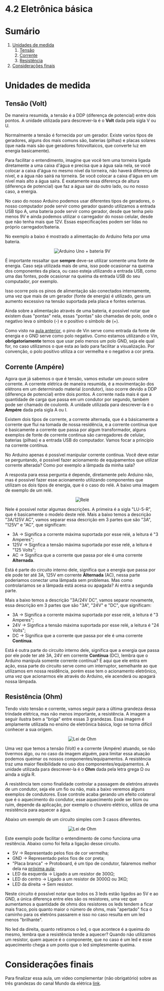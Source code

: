 # 4.2 Eletrônica básica

# Sumário

01. [Unidades de medida](#Unidades-de-medida)  
    1. [Tensão](#Tensão-Volt)
    0. [Corrente](#Corrente-Ampére)
    0. [Resistência](#Resistência-Ohm)
00. [Considerações finais](#considerações-finais)

# Unidades de medida

## Tensão (Volt)

De maneira resumida, a tensão é a DDP (diferença de potencial) entre dois pontos. A unidade utilizada para descrever-la é o **Volt** dada pela sigla V ou U.
<p></p>

Normalmente a tensão é fornecida por um gerador. Existe varios tipos de geradores, alguns dos mais comuns são, baterias (pilhas) e placas solares (que nada mais são que geradores fotovoltaicos, que converte luz em energia basicamente).
<p></p>

Para facilitar o entendimento, imagine que você tem uma torneira ligada diretamente a uma caixa d'água e precisa que a água saía nela, se você colocar a caixa d'água no mesmo nível da torneira, não haverá diferença de nível, e a água não sairá na torneira. Se você colocar a caixa d'água em um nível mais alto a água saíra. É exatamente essa diferença de altura (diferença de potencial) que faz a água sair do outro lado, ou no nosso caso, a energia.
<p></p>

No caso do nosso Arduino podemos usar diferentes tipos de geradores, o nosso computador pode servir como gerador quando utilizamos a entrada USB tipo A, uma bateria pode servir como gerador, desde que tenha pelo menos 9V e ainda podemos utilizar o carregador do nosso celular, desde que não tenha mais que 12V. Essas especificações podem ser lidas no próprio carregador/bateria.
<p></p>

No exemplo a baixo é mostrado a alimentação do Arduino feita por uma bateria.

<p align="center">
    <img src="../imgs/ModuloBasico/Eletronica-basica/AlimentacaoComBateria.png" alt="Arduino Uno + bateria 9V">
</p>

É importante ressaltar que **sempre** deve-se utilizar somente uma fonte de energia. Caso seja utilizada mais de uma, isso pode ocasionar na queima dos componentes da placa, ou caso esteja utilizando a entrada USB, como uma das fontes, pode ocasionar na queima da entrada USB do seu computador, por exemplo.
<p></p>

Isso ocorre pois os pinos de alimentação são conectados internamente, uma vez que mais de um gerador (fonte de energia) é utilizado, gera um aumento excessivo na tensão suportada pela placa e fontes externas.
<p></p>

Ainda sobre a alimentação através de uma bateria, é possível notar que existem duas "pontas" nela, essas "pontas" são chamadas de polo, onde o negativo leva o símbolo (-) e o positivo o símbolo de (+). 
<p></p>

Como visto na [aula anterior](/src/4-Modulo-basico/1-Conhecendo), o pino de Vin serve como entrada da fonte de energia e o GND serve como polo negativo. Como estamos utilizando o Vin, **obrigatoriamente** temos que usar pelo menos um polo GND, seja ele qual for, no caso utilizamos o que esta ao lado para facilitar a visualização. Por convenção, o polo positivo utiliza a cor vermelha e o negativo a cor preta.
<p></p>

## Corrente (Ampére)

Agora que já sabemos o que é tensão, vamos estudar um pouco sobre corrente. A corrente elétrica de maneira resumida, é a movimentação dos elétrons em um determinado material (condutor), isso ocorre devido a DDP (diferença de potencial) entre dois pontos. A corrente nada mais é que a quantidade de carga que passa em um condutor por segundo, também pode ser chamado de coulomb. A unidade utilizada para descrever-la é o **Ampére** dada pela sigla A ou I.
<p></p>

Existem dois tipos de corrente, a corrente alternada, que é a básicamente a corrente que flui na tomada de nossa residência, e a corrente contínua que é basicamente a corrente que passa por algum transformador, alguns exemplos de fonte de corrente continua são carregadores de celular, baterias (pilhas) e a entrada USB do computador. Vamos focar a princípio na corrente contínua.
<p></p>

No Arduino apenas é possível manipular corrente contínua. Você deve estar se perguntando, é possível fazer acionamento de equipamentos que utilizar corrente alterada? Como por exemplo a lâmpada da minha sala?
<p></p>

A resposta para essa pergunta é depende, diretamente pelo Arduino não, mas é possível fazer esse acionamento utilizando componentes que utilizam os dois tipos de energia, que é o caso do relé. A baixo uma imagem de exemplo de um relé.

<p align="center">
    <img src="../imgs/ModuloBasico/Eletronica-basica/Rele.jpg" alt="Relé">
</p>

Nele é possivel notar algumas descrições. A primeira é a sigla "LU-5-R", que é basicamente o modelo deste relé. Mais a baixo temos a descrição "3A/125V AC", vamos separar essa descrição em 3 partes que são "3A", "125V" e "AC", que significam:
<p></p>

- 3A -> Significa a corrente máxima suportada por esse relé, a leitura é "3 Amperes";
- 125V -> Signfica a tensão máxima suportada por esse relé, a leitura é "125 Volts";
- AC -> Significa que a corrente que passa por ele é uma corrente **Alternada**.
<p></p>

Está é parte do circuito interno dele, significa que a energia que passa por ele pode ter até 3A, 125V em corrente **Alternada** (AC), nessa parte poderiamos conectar uma lâmpada sem problemas. Mas como controlariamos se a lâmpada está acesa ou apagada? Ai entra a segunda parte.
<p></p>

Mais a baixo temos a descrição "3A/24V DC", vamos separar novamente, essa descrição em 3 partes que são "3A", "24V" e "DC", que significam:

- 3A -> Significa a corrente máxima suportada por esse relé, a leitura é "3 Amperes";
- 24V -> Signfica a tensão máxima suportada por esse relé, a leitura é "24 Volts";
- DC -> Significa que a corrente que passa por ele é uma corrente **Contínua**.
<p></p>

Está é outra parte do circuito interno dele, significa que a energia que passa por ele pode ter até 3A, 24V em corrente **Contínua** (DC), lembra que o Arduino manipula somente corrente contínua? É aqui que ele entra em ação, essa parte do circuito serve como um interruptor, semelhante ao que utilizamos em nossa residência, porém esse tem o acionamento eletrônico, uma vez que acionarmos ele através do Arduino, ele acenderá ou apagará nossa lâmpada.
<p></p>

## Resistência (Ohm)

Tendo visto tensão e corrente, vamos seguir para a última grandeza dessa trindade elétrica, mas não menos importante, a resistência. A imagem a seguir ilustra bem a "briga" entre essas 3 grandezas. Essa imagem é amplamente utilizada no ensino de eletrônica básica, logo se torna difícil conhecer a sua origem.

<p align="center">
    <img src="../imgs/ModuloBasico/Eletronica-basica/LeiDeOhm.png" alt="Lei de Ohm">
</p>

Uma vez que temos a tensão (Volt) e a corrente (Ampére) atuando, se não tivermos algo, ou no caso da imagem alguém, para limitar essa atuação podemos queimar os nossos componentes/equipamentos. A resistência traz uma maior flexibilidade no uso dos componentes/equipamentos. A unidade utilizada para descrever-la é o **Ohm** dada pela letra grega Ω ou ainda a sigla R.
<p></p>

A resistência tem como finalidade controlar a passagem de eletróns através de um condutor, seja ele um fio ou não, mais a baixo veremos alguns exemplos de condutores. Esse controle acaba gerando um efeito colateral que é o aquecimento do condutor, esse aquecimento pode ser bom ou ruim, depende da aplicação, por exemplo o chuveiro elétrico, utiliza de uma resistência para aquecer a água.
<p></p>

Abaixo um exemplo de um circuito simples com 3 casos diferentes.

<p align="center">
    <img src="../imgs/ModuloBasico/Eletronica-basica/Resistores.jpg" alt="Lei de Ohm">
</p>

Este exemplo pode facilitar o entendimento de como funciona uma resitência. Abaixo como foi feita a ligação desse circuito.

- 5V -> Representado pelos fios de cor vermelha;
- GND -> Representado pelos fios de cor preta;
- "Placa branca" -> Protoboard, é um tipo de condutor, falaremos melhor dela na [próxima aula](/src/4-Modulo-basico/3-Componentes-eletronicos.md);
- LED da esquerda -> Ligado a um resistor de 300Ω;
- LED do centro -> Ligado a um resistor de 3000Ω ou 3KΩ;
- LED da direita -> Sem resistor.

Neste circuito é possível notar que todos os 3 leds estão ligados ao 5V e ao GND, a única diferença entre eles são os resistores, uma vez que aumentamos a quantidade de ohms dos resistores os leds tendem a ficar mais fraco, pois quanto maior o número de ohms, mais "apertado" fica o caminho para os eletróns passarem e isso no caso resulta em um led menos "brilhante".
<p></p>

No led da direita, quanto retiramos o led, o que acontece é a queima do mesmo, lembra que a resistência tende a aquecer? Quando não utilizamos um resistor, quem aquece é o componente, que no caso é um led e esse aquecimento chega a um ponto que o led simplesmente queima.
<p></p>

# Considerações finais

Para finalizar essa aula, um video complementar (não obrigatório) sobre as três grandezas do canal Mundo da elétrica [link](https://www.youtube.com/watch?v=rDS-W6EQKpk).
